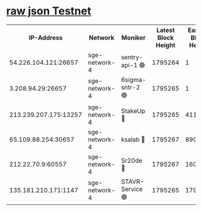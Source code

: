 
[raw json Testnet](https://rpc-check.sget.stavr.tech/sget/rpc-sget-result.json)
=


<table><tr><th>IP-Address</th><th>Network</th><th>Moniker</th><th>Latest Block Height</th><th>Earliest Block Height</th><th>Catching Up</th><th>Tx Index</th><th>Voting Power</th><th>Scan Time</th></tr><tr><td>54.226.104.121:26657</td><td>sge-network-4</td><td>sentry-api-1 🟢</td><td>1795264</td><td>1</td><td>False</td><td>on</td><td>0</td><td>2024-02-29T17:30:02.931531780UTC</td></tr><tr><td>3.208.94.29:26657</td><td>sge-network-4</td><td>6sigma-sntr-2 🟢</td><td>1795265</td><td>1</td><td>False</td><td>on</td><td>0</td><td>2024-02-29T17:30:12.212116776UTC</td></tr><tr><td>213.239.207.175:13257</td><td>sge-network-4</td><td>StakeUp 🔴</td><td>1795265</td><td>411001</td><td>False</td><td>off</td><td>100</td><td>2024-02-29T17:30:11.315702073UTC</td></tr><tr><td>65.109.88.254:30657</td><td>sge-network-4</td><td>ksalab 🔴</td><td>1795267</td><td>890001</td><td>False</td><td>off</td><td>2415</td><td>2024-02-29T17:30:18.684612002UTC</td></tr><tr><td>212.22.70.9:60557</td><td>sge-network-4</td><td>Sr20de 🔴</td><td>1795267</td><td>1608978</td><td>False</td><td>on</td><td>104</td><td>2024-02-29T17:30:21.115512079UTC</td></tr><tr><td>135.181.210.171:1147</td><td>sge-network-4</td><td>STAVR-Service 🟢</td><td>1795265</td><td>1790001</td><td>False</td><td>on</td><td>0</td><td>2024-02-29T17:30:11.623070251UTC</td></tr></table>
